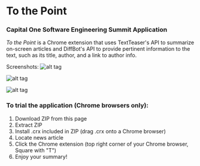 # To the Point
### Capital One Software Engineering Summit Application

*To the Point* is a Chrome extension that uses TextTeaser's API to summarize on-screen articles and DiffBot's API to provide pertinent information to the text, such as its title, author, and a link to author info.

Screenshots:
![alt tag](http://puu.sh/nPw1k/c0fbb30221.png)

![alt tag](http://puu.sh/nPw41/d35aecce6a.png)

![alt tag](http://puu.sh/nPw5w/fc970c2f15.png)

### To trial the application (Chrome browsers only):

1. Download ZIP from this page
2. Extract ZIP
3. Install .crx included in ZIP (drag .crx onto a Chrome browser)
4. Locate news article
5. Click the Chrome extension (top right corner of your Chrome browser, Square with "T")
6. Enjoy your summary!